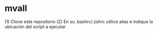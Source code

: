 # mvall

(1) Clone este repositorio
(2) En su .bashrc/.zshrc utilice alias e indique la ubicación del script a ejecutar


